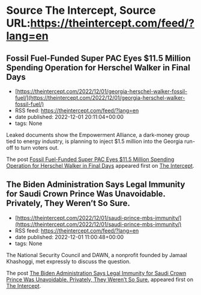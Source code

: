 # Source The Intercept, Source URL:https://theintercept.com/feed/?lang=en

## Fossil Fuel-Funded Super PAC Eyes $11.5 Million Spending Operation for Herschel Walker in Final Days
 - [https://theintercept.com/2022/12/01/georgia-herschel-walker-fossil-fuel/](https://theintercept.com/2022/12/01/georgia-herschel-walker-fossil-fuel/)
 - RSS feed: https://theintercept.com/feed/?lang=en
 - date published: 2022-12-01 20:11:04+00:00
 - tags: None

<p>Leaked documents show the Empowerment Alliance, a dark-money group tied to energy industry, is planning to inject $1.5 million into the Georgia run-off to turn voters out.</p>
<p>The post <a href="https://theintercept.com/2022/12/01/georgia-herschel-walker-fossil-fuel/" rel="nofollow">Fossil Fuel-Funded Super PAC Eyes $11.5 Million Spending Operation for Herschel Walker in Final Days</a> appeared first on <a href="https://theintercept.com" rel="nofollow">The Intercept</a>.</p>

## The Biden Administration Says Legal Immunity for Saudi Crown Prince Was Unavoidable. Privately, They Weren’t So Sure.
 - [https://theintercept.com/2022/12/01/saudi-prince-mbs-immunity/](https://theintercept.com/2022/12/01/saudi-prince-mbs-immunity/)
 - RSS feed: https://theintercept.com/feed/?lang=en
 - date published: 2022-12-01 11:00:48+00:00
 - tags: None

<p>The National Security Council and DAWN, a nonprofit founded by Jamaal Khashoggi, met expressly to discuss the question.</p>
<p>The post <a href="https://theintercept.com/2022/12/01/saudi-prince-mbs-immunity/" rel="nofollow">The Biden Administration Says Legal Immunity for Saudi Crown Prince Was Unavoidable. Privately, They Weren’t So Sure.</a> appeared first on <a href="https://theintercept.com" rel="nofollow">The Intercept</a>.</p>
